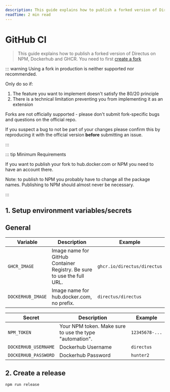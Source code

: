 ```yaml
---
description: This guide explains how to publish a forked version of Directus on NPM, Dockerhub and GHCR. You need to first create a fork.
readTime: 2 min read
---
```


# GitHub CI

> This guide explains how to publish a forked version of Directus on NPM, Dockerhub and GHCR. You need to first
> [create a fork](/contributing/running-locally)

::: warning Using a fork in production is neither supported nor recommended.

Only do so if:

1. The feature you want to implement doesn't satisfy the 80/20 principle
2. There is a technical limitation preventing you from implementing it as an extension

Forks are not officially supported - please don't submit fork-specific bugs and questions on the official repo.

If you suspect a bug to not be part of your changes please confirm this by reproducing it with the official version
**before** submitting an issue.

:::

::: tip Minimum Requirements

If you want to publish your fork to hub.docker.com or NPM you need to have an account there.

Note: to publish to NPM you probably have to change all the package names. Publishing to NPM should almost never be
necessary.

:::

## 1. Setup environment variables/secrets

## General

| Variable          | Description                                                            | Example                     |
| ----------------- | ---------------------------------------------------------------------- | --------------------------- |
| `GHCR_IMAGE`      | Image name for GitHub Container Registry. Be sure to use the full URL. | `ghcr.io/directus/directus` |
| `DOCKERHUB_IMAGE` | Image name for hub.docker.com, no prefix.                              | `directus/directus`         |

| Secret               | Description                                             | Example        |
| -------------------- | ------------------------------------------------------- | -------------- |
| `NPM_TOKEN`          | Your NPM token. Make sure to use the type "automation". | `12345678-...` |
| `DOCKERHUB_USERNAME` | Dockerhub Username                                      | `directus`     |
| `DOCKERHUB_PASSWORD` | Dockerhub Password                                      | `hunter2`      |

## 2. Create a release

```bash
npm run release
```
